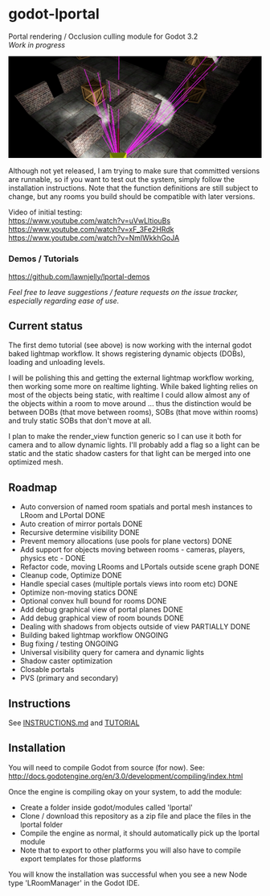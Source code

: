 # godot-lportal
Portal rendering / Occlusion culling module for Godot 3.2\
_Work in progress_

![plane_lines](images/lportal_boxrooms3.jpg)

Although not yet released, I am trying to make sure that committed versions are runnable, so if you want to test out the system, simply follow the installation instructions. Note that the function definitions are still subject to change, but any rooms you build should be compatible with later versions.

Video of initial testing:\
https://www.youtube.com/watch?v=uVwLltiouBs \
https://www.youtube.com/watch?v=xF_3Fe2HRdk \
https://www.youtube.com/watch?v=NmlWkkhGoJA

### Demos / Tutorials
https://github.com/lawnjelly/lportal-demos

_Feel free to leave suggestions / feature requests on the issue tracker, especially regarding ease of use._

## Current status
The first demo tutorial (see above) is now working with the internal godot baked lightmap workflow. It shows registering dynamic objects (DOBs), loading and unloading levels.

I will be polishing this and getting the external lightmap workflow working, then working some more on realtime lighting. While baked lighting relies on most of the objects being static, with realtime I could allow almost any of the objects within a room to move around ... thus the distinction would be between DOBs (that move between rooms), SOBs (that move within rooms) and truly static SOBs that don't move at all.

I plan to make the render_view function generic so I can use it both for camera and to allow dynamic lights. I'll probably add a flag so a light can be static and the static shadow casters for that light can be merged into one optimized mesh.

## Roadmap
* Auto conversion of named room spatials and portal mesh instances to LRoom and LPortal DONE
* Auto creation of mirror portals DONE
* Recursive determine visibility DONE
* Prevent memory allocations (use pools for plane vectors) DONE
* Add support for objects moving between rooms - cameras, players, physics etc - DONE
* Refactor code, moving LRooms and LPortals outside scene graph DONE
* Cleanup code, Optimize DONE
* Handle special cases (multiple portals views into room etc) DONE
* Optimize non-moving statics DONE
* Optional convex hull bound for rooms DONE
* Add debug graphical view of portal planes DONE
* Add debug graphical view of room bounds DONE
* Dealing with shadows from objects outside of view PARTIALLY DONE
* Building baked lightmap workflow ONGOING
* Bug fixing / testing ONGOING
* Universal visibility query for camera and dynamic lights
* Shadow caster optimization
* Closable portals
* PVS (primary and secondary)

## Instructions
See [INSTRUCTIONS.md](INSTRUCTIONS.md)  and [TUTORIAL](https://github.com/lawnjelly/lportal-demos/tree/master/Tutorial-Simple)

## Installation
You will need to compile Godot from source (for now). See:
http://docs.godotengine.org/en/3.0/development/compiling/index.html

Once the engine is compiling okay on your system, to add the module:
* Create a folder inside godot/modules called 'lportal'
* Clone / download this repository as a zip file and place the files in the lportal folder
* Compile the engine as normal, it should automatically pick up the lportal module
* Note that to export to other platforms you will also have to compile export templates for those platforms

You will know the installation was successful when you see a new Node type 'LRoomManager' in the Godot IDE.
